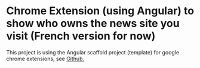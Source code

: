 # Chrome Extension (using Angular) to show who owns the news site you visit (French version for now)

This project is using the Angular scaffold project (template) for google chrome extensions, see [Github.](https://github.com/larscom/angular-chrome-extension)

